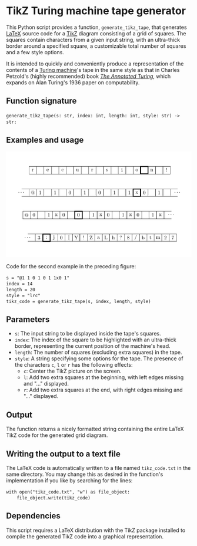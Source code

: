 # TikZ Turing machine tape generator

This Python script provides a function, `generate_tikz_tape`, that generates
[LaTeX](https://en.wikipedia.org/wiki/LaTeX) source code for a
[TikZ](https://en.wikipedia.org/wiki/PGF/TikZ) diagram consisting of a grid of
squares. The squares contain characters from a given input string, with an
ultra-thick border around a specified square, a customizable total number of
squares and a few style options.

It is intended to quickly and conveniently produce a representation of the
contents of a [Turing machine](https://en.wikipedia.org/wiki/Turing_machine)'s
tape in the same style as that in Charles Petzold's (highly recommended) book
[_The Annotated Turing_](https://www.charlespetzold.com/books/),
which expands on Alan Turing's 1936 paper on computability.

## Function signature

`generate_tikz_tape(s: str, index: int, length: int, style: str) -> str:`

## Examples and usage

![Examples](examples.png)

Code for the second example in the preceding figure:
```
s = "@1 1 0 1 0 1 1x0 1"
index = 14
length = 20
style = "lrc"
tikz_code = generate_tikz_tape(s, index, length, style)
```

## Parameters

* `s`: The input string to be displayed inside the tape's squares.
* `index`: The index of the square to be highlighted with an ultra-thick
  border, representing the current position of the machine's head.
* `length`: The number of squares (excluding extra squares) in the tape.
* `style`: A string specifying some options for the tape. The presence of
  the characters `c`, `l` or `r` has the following effects:
    * `c`: Center the TikZ picture on the screen.
    * `l`: Add two extra squares at the beginning, with left edges
      missing and "..." displayed.
    * `r`: Add two extra squares at the end, with right edges
          missing and "..." displayed.

## Output 

The function returns a nicely formatted string containing the entire LaTeX
TikZ code for the generated grid diagram.

## Writing the output to a text file

The LaTeX code is automatically written to a file named `tikz_code.txt` in
the same directory. You may change this as desired in the function's
implementation if you like by searching for the lines:
```
with open("tikz_code.txt", "w") as file_object:
    file_object.write(tikz_code)

```

## Dependencies

This script requires a LaTeX distribution with the TikZ package installed to
compile the generated TikZ code into a graphical representation. 